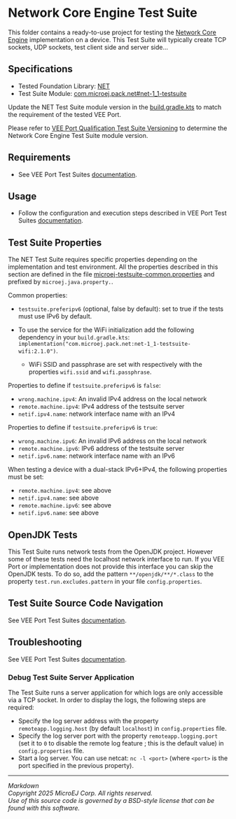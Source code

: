 # Network Core Engine Test Suite

This folder contains a ready-to-use project for testing the [Network Core Engine](https://docs.microej.com/en/latest/VEEPortingGuide/networkCoreEngine.html) implementation on a device.
This Test Suite will typically create TCP sockets, UDP sockets, test client side and server side...

## Specifications

- Tested Foundation Library: [NET](https://repository.microej.com/modules/ej/api/net/)
- Test Suite Module:  [com.microej.pack.net#net-1_1-testsuite](https://repository.microej.com/modules/com/microej/pack/net/net-1_1-testsuite/)

Update the NET Test Suite module version in the [build.gradle.kts](net/build.gradle.kts) to match the requirement of the tested VEE Port.

Please refer to [VEE Port Qualification Test Suite Versioning](https://docs.microej.com/en/latest/VEEPortingGuide/veePortQualification.html#test-suite-versioning)
to determine the Network Core Engine Test Suite module version.

## Requirements

- See VEE Port Test Suites [documentation](../README.md).

## Usage

- Follow the configuration and execution steps described in VEE Port Test Suites [documentation](../README.md).

## Test Suite Properties

The NET Test Suite requires specific properties depending on the implementation and test environment.
All the properties described in this section are defined in the file [microej-testsuite-common.properties](validation/microej-testsuite-common.properties)
and prefixed by `microej.java.property.`.

Common properties:

- `testsuite.preferipv6` (optional, false by default): set to true if the tests must use IPv6 by default.
- To use the service for the WiFi initialization add the following dependency in your `build.gradle.kts`: `implementation("com.microej.pack.net:net-1_1-testsuite-wifi:2.1.0")`.

  - WiFi SSID and passphrase are set with respectively with the properties `wifi.ssid` and `wifi.passphrase`.

Properties to define if `testsuite.preferipv6` is `false`:

- `wrong.machine.ipv4`: An invalid IPv4 address on the local network
- `remote.machine.ipv4`: IPv4 address of the testsuite server
- `netif.ipv4.name`: network interface name with an IPv4

Properties to define if `testsuite.preferipv6` is `true`:

- `wrong.machine.ipv6`: An invalid IPv6 address on the local network
- `remote.machine.ipv6`: IPv6 address of the testsuite server
- `netif.ipv6.name`: network interface name with an IPv6

When testing a device with a dual-stack IPv6+IPv4, the following properties must be set:

- `remote.machine.ipv4`: see above
- `netif.ipv4.name`: see above
- `remote.machine.ipv6`: see above
- `netif.ipv6.name`: see above

## OpenJDK Tests

This Test Suite runs network tests from the OpenJDK project. However some of these tests need the localhost network interface to run.
If you VEE Port or implementation does not provide this interface you can skip the OpenJDK tests.
To do so, add the pattern `**/openjdk/**/*.class` to the property `test.run.excludes.pattern` in your file `config.properties`.

## Test Suite Source Code Navigation

See VEE Port Test Suites [documentation](../README.md).

## Troubleshooting

See VEE Port Test Suites [documentation](../README.md).

### Debug Test Suite Server Application

The Test Suite runs a server application for which logs are only accessible via a TCP socket.
In order to display the logs, the following steps are required:

- Specify the log server address with the property `remoteapp.logging.host` (by default `localhost`) in `config.properties` file.
- Specify the log server port with the property `remoteapp.logging.port` (set it to `0` to disable the remote log feature ; this is the default value) in `config.properties` file.
- Start a log server. You can use netcat: `nc -l <port>` (where `<port>` is the port specified in the previous property).

---
_Markdown_  
_Copyright 2025 MicroEJ Corp. All rights reserved._  
_Use of this source code is governed by a BSD-style license that can be found with this software._  
